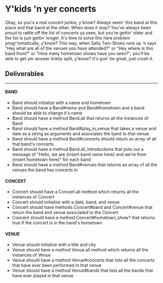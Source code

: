 # Y'kids 'n yer concerts
Okay, so you's a real concert junkie, y'know? Always seein' this band at this place and that band at the other. When does it stop? You've always been proud to rattle off the list of concerts ya seen, but you're gettin' older and the list is just gettin' longer. It's time to solve this here problem progr'mmatically, y'know? This way, when Sally Two-Shoes runs up 'n says "Hey what are all of the venues you have attended?" or "Hey where is this band from?" or "How many hometown shows have you seen?", you'll be able to get yer answer lickity split, y'know? It's gon' be great, just crush it.

## Deliverables
________________
#### BAND
- Band should initialize with a name and hometown
- Band should have a Band#name and Band#hometown and a band should be able to change it's name
- Band should have a method Band.all that returns all the instances of Band
- Band should have a method Band#play_in_venue that takes a venue and date as a string as arguments and associates the band to that venue
- Band should have a method Band#concerts should return an array of all that band's concerts
- Band should have a method Band.all_introductions that puts out a message of "Hello, we are {insert band name here} and we're from {insert hometown here}" for each band
- Band should have a method Band#venues that returns an array of all the venues the band has concerts in
#### CONCERT
- Concert should have a Concert.all method which returns all the instances of Concert
- Concert should initialize with a date, band, and venue
- Concert should have methods Concert#band and Concert#venue that return the band and venue associated to the Concert
- Concent should have a method Concert#hometown_show? that returns true if the concert is in the band's hometown
#### VENUE
- Venue should initialize with a title and city
- Venue should have a method Venue.all method which returns all the instances of Venue
- Venue should have a method Venue#concerts that lists all the concerts that have ever been performed in that venue
- Venue should have a method Venue#bands that lists all the bands that have ever played in that venue
